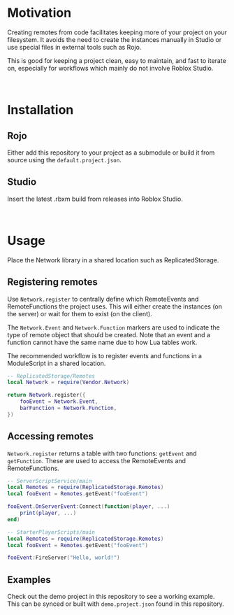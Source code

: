 # Motivation
Creating remotes from code facilitates keeping more of your project on your filesystem. It avoids the need to create the instances manually in Studio or use special files in external tools such as Rojo.

This is good for keeping a project clean, easy to maintain, and fast to iterate on, especially for workflows which mainly do not involve Roblox Studio.

<br>

# Installation

## Rojo

Either add this repository to your project as a submodule or build it from source using the `default.project.json`.

## Studio

Insert the latest .rbxm build from releases into Roblox Studio.

<br>

# Usage
Place the Network library in a shared location such as ReplicatedStorage.

## Registering remotes
Use `Network.register` to centrally define which RemoteEvents and RemoteFunctions the project uses. This will either create the instances (on the server) or wait for them to exist (on the client).

The `Network.Event` and `Network.Function` markers are used to indicate the type of remote object that should be created. Note that an event and a function cannot have the same name due to how Lua tables work.

The recommended workflow is to register events and functions in a ModuleScript in a shared location. 

```Lua
-- ReplicatedStorage/Remotes
local Network = require(Vendor.Network)

return Network.register({
	fooEvent = Network.Event,
	barFunction = Network.Function,
})
```
## Accessing remotes
`Network.register` returns a table with two functions: `getEvent` and `getFunction`. These are used to access the RemoteEvents and RemoteFunctions.

```Lua
-- ServerScriptService/main
local Remotes = require(ReplicatedStorage.Remotes)
local fooEvent = Remotes.getEvent("fooEvent")

fooEvent.OnServerEvent:Connect(function(player, ...)
	print(player, ...)
end)
```
```Lua
-- StarterPlayerScripts/main
local Remotes = require(ReplicatedStorage.Remotes)
local fooEvent = Remotes.getEvent("fooEvent")

fooEvent:FireServer("Hello, world!")
```

## Examples
Check out the demo project in this repository to see a working example. This can be synced or built with `demo.project.json` found in this repository.